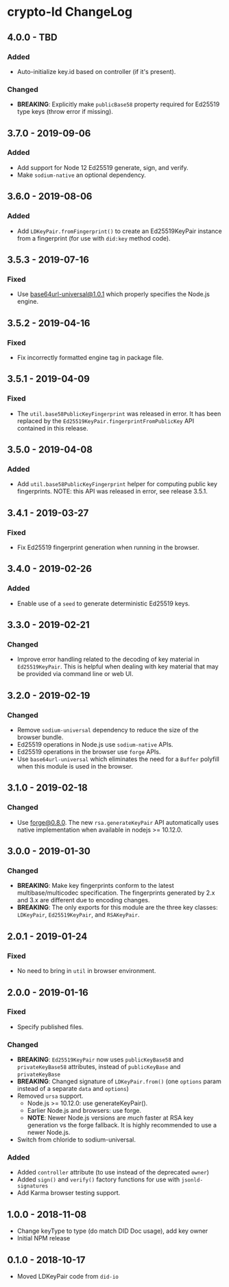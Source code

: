 # crypto-ld ChangeLog

## 4.0.0 - TBD

### Added
- Auto-initialize key.id based on controller (if it's present).

### Changed
- **BREAKING**: Explicitly make `publicBase58` property required for Ed25519
  type keys (throw error if missing).

## 3.7.0 - 2019-09-06

### Added
- Add support for Node 12 Ed25519 generate, sign, and verify.
- Make `sodium-native` an optional dependency.

## 3.6.0 - 2019-08-06

### Added
- Add `LDKeyPair.fromFingerprint()` to create an Ed25519KeyPair instance
  from a fingerprint (for use with `did:key` method code).

## 3.5.3 - 2019-07-16

### Fixed
- Use base64url-universal@1.0.1 which properly specifies the Node.js engine.

## 3.5.2 - 2019-04-16

### Fixed
- Fix incorrectly formatted engine tag in package file.

## 3.5.1 - 2019-04-09

### Fixed
- The `util.base58PublicKeyFingerprint` was released in error. It has been
  replaced by the `Ed25519KeyPair.fingerprintFromPublicKey` API contained
  in this release.

## 3.5.0 - 2019-04-08

### Added
- Add `util.base58PublicKeyFingerprint` helper for computing public key
  fingerprints. NOTE: this API was released in error, see release 3.5.1.

## 3.4.1 - 2019-03-27

### Fixed
- Fix Ed25519 fingerprint generation when running in the browser.

## 3.4.0 - 2019-02-26

### Added
- Enable use of a `seed` to generate deterministic Ed25519 keys.

## 3.3.0 - 2019-02-21

### Changed
- Improve error handling related to the decoding of key material in
  `Ed25519KeyPair`. This is helpful when dealing with key material that may
  be provided via command line or web UI.

## 3.2.0 - 2019-02-19

### Changed
- Remove `sodium-universal` dependency to reduce the size of the browser bundle.
- Ed25519 operations in Node.js use `sodium-native` APIs.
- Ed25519 operations in the browser use `forge` APIs.
- Use `base64url-universal` which eliminates the need for a `Buffer` polyfill
  when this module is used in the browser.

## 3.1.0 - 2019-02-18

### Changed
- Use forge@0.8.0. The new `rsa.generateKeyPair` API automatically uses
  native implementation when available in nodejs >= 10.12.0.

## 3.0.0 - 2019-01-30

### Changed
- **BREAKING**: Make key fingerprints conform to the latest multibase/multicodec
  specification. The fingerprints generated by 2.x and 3.x are different due
  to encoding changes.
- **BREAKING**: The only exports for this module are the three key classes:
  `LDKeyPair`, `Ed25519KeyPair`, and `RSAKeyPair`.

## 2.0.1 - 2019-01-24

### Fixed
- No need to bring in `util` in browser environment.

## 2.0.0 - 2019-01-16

### Fixed
- Specify published files.

### Changed
- **BREAKING**: `Ed25519KeyPair` now uses `publicKeyBase58` and
  `privateKeyBase58` attributes, instead of `publicKeyBase` and
  `privateKeyBase`
- **BREAKING**: Changed signature of `LDKeyPair.from()` (one `options` param
  instead of a separate `data` and `options`)
- Removed `ursa` support.
  - Node.js >= 10.12.0: use generateKeyPair().
  - Earlier Node.js and browsers: use forge.
  - **NOTE**: Newer Node.js versions are *much* faster at RSA key generation vs
    the forge fallback. It is highly recommended to use a newer Node.js.
- Switch from chloride to sodium-universal.

### Added
- Added `controller` attribute (to use instead of the deprecated `owner`)
- Added `sign()` and `verify()` factory functions for use with
  `jsonld-signatures`
- Add Karma browser testing support.

## 1.0.0 - 2018-11-08

- Change keyType to type (do match DID Doc usage), add key owner
- Initial NPM release

## 0.1.0 - 2018-10-17

- Moved LDKeyPair code from `did-io`
